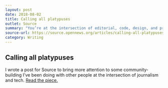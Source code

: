 ```yaml
---
layout: post
date: 2018-08-02
title: Calling all platypuses
outlet: Source
summary: "You’re at the intersection of editorial, code, design, and product, and we’re looking for you."
source-url: https://source.opennews.org/articles/calling-all-platypuses/
category: Writing
---
```


## Calling all platypuses

I wrote a post for Source to bring more attention to some community-building I’ve been doing with other people at the intersection of journalism and tech. [Read the piece.](https://source.opennews.org/articles/calling-all-platypuses/)
